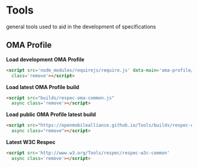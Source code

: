 # Tools
general tools used to aid in the development of specifications

## OMA Profile

**Load development OMA Profile**
```html
<script src='node_modules/requirejs/require.js' data-main='oma-profile/oma' async
  class='remove'></script>
```

**Load latest OMA Profile build**
```html
<script src="builds/respec-oma-common.js"
  async class='remove'></script>
```

**Load public OMA Profile latest build**
```html
<script src="https://openmobilealliance.github.io/Tools/builds/respec-oma-common.js"
  async class="remove"></script>
```  

**Latest W3C Respec**
```html
<script src='http://www.w3.org/Tools/respec/respec-w3c-common'
  async class='remove'></script>
```
